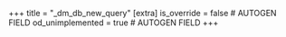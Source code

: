 +++
title = "_dm_db_new_query"
[extra]
is_override = false # AUTOGEN FIELD
od_unimplemented = true # AUTOGEN FIELD
+++
